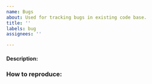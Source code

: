 ```yaml
---
name: Bugs
about: Used for tracking bugs in existing code base.
title: ''
labels: bug
assignees: ''

---
```



#### Description:

### How to reproduce:
